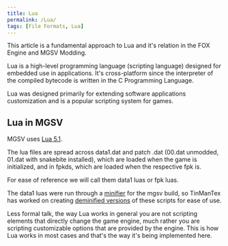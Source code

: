 ```yaml
---
title: Lua
permalink: /Lua/
tags: [File Formats, Lua]
---
```


This article is a fundamental approach to Lua and it's relation in the
FOX Engine and MGSV Modding.

Lua is a high-level programming language (scripting language) designed
for embedded use in applications. It's cross-platform since the
interpreter of the compiled bytecode is written in the C Programming
Language.

Lua was designed primarily for extending software applications
customization and is a popular scripting system for games.

## Lua in MGSV

MGSV uses [Lua 5.1](https://www.lua.org/manual/5.1/).

The lua files are spread across data1.dat and patch .dat (00.dat
unmodded, 01.dat with snakebite installed), which are loaded when the
game is initialized, and in fpkds, which are loaded when the respective
fpk is.

For ease of reference we will call them data1 luas or fpk luas.

The data1 luas were run through a
[minifier](https://en.wikipedia.org/wiki/Minification_\(programming\))
for the mgsv build, so TinManTex has worked on creating [deminified
versions](https://github.com/TinManTex/mgsv-deminified-lua) of these
scripts for ease of use.

Less formal talk, the way Lua works in general you are not scripting
elements that directly change the game engine, much rather you are
scripting customizable options that are provided by the engine. This is
how Lua works in most cases and that's the way it's being implemented
here.
